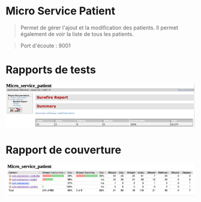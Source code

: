 # Micro Service Patient
> Permet de gérer l'ajout et la modification des patients. Il permet également de voir la liste de tous les patients.

> Port d'écoute : 9001

# Rapports de tests
![image info](./surefire_note2.png)

# Rapport de couverture
![image info](./jacoco_note2.png)
